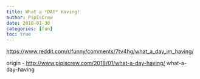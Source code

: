 ```yaml
---
title: What a *DAY* Having!
author: PipisCrew
date: 2018-01-30
categories: [fun]
toc: true
---
```


https://www.reddit.com/r/funny/comments/7tv4hg/what_a_day_im_having/

origin - http://www.pipiscrew.com/2018/01/what-a-day-having/ what-a-day-having